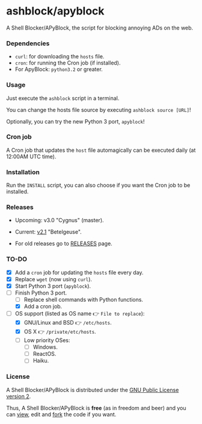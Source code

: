 # ashblock/apyblock

A Shell Blocker/APyBlock, the script for blocking annoying ADs on the web.

### Dependencies

- `curl`: for downloading the `hosts` file.
- `cron`: for running the Cron job (if installed).
- For ApyBlock: `python3.2` or greater.

### Usage

Just execute the `ashblock` script in a terminal.

You can change the hosts file source by executing `ashblock source [URL]`!

Optionally, you can try the new Python 3 port, `apyblock`!

### Cron job

A Cron job that updates the `host` file automagically can be executed daily (at 12:00AM UTC time).

### Installation

Run the `INSTALL` script, you can also choose if you want the Cron job to be installed.

### Releases

- Upcoming: v3.0 "Cygnus" (master).

- Current: [v2.1](https://github.com/feskyde/ashblock/releases/tag/v2.1) "Betelgeuse".

- For old releases go to [RELEASES](https://github.com/feskyde/ashblock/releases) page.

### TO-DO

- [x] Add a `cron` job for updating the `hosts` file every day.
- [x] Replace `wget` (now using `curl`).
- [x] Start Python 3 port (`apyblock`).
- [ ] Finish Python 3 port.
    - [ ] Replace shell commands with Python functions.
    - [x] Add a cron job.
- [ ] OS support (listed as OS name :point_right: `File to replace`):
    - [x] GNU/Linux and BSD :point_right: `/etc/hosts`.
    - [x] OS X :point_right: `/private/etc/hosts`.
    - [ ] Low priority OSes:
        - [ ] Windows.
        - [ ] ReactOS.
        - [ ] Haiku.

### License

A Shell Blocker/APyBlock is distributed under the [GNU Public License version 2](http://www.gnu.org/licenses/old-licenses/gpl-2.0.html).

Thus, A Shell Blocker/APyBlock is **free** (as in freedom and beer) and you can [view](https://github.com/feskyde/ashblock), edit and [fork](https://github.com/feskyde/ashblock/fork) the code if you want.

